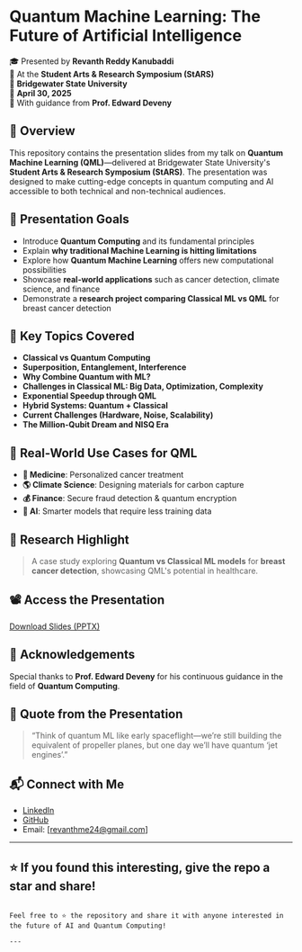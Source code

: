 # Quantum Machine Learning: The Future of Artificial Intelligence

🎓 Presented by **Revanth Reddy Kanubaddi**  
📍 At the **Student Arts & Research Symposium (StARS)**  
🏫 **Bridgewater State University**  
📅 **April 30, 2025**  
🧠 With guidance from **Prof. Edward Deveny**



## 📌 Overview

This repository contains the presentation slides from my talk on **Quantum Machine Learning (QML)**—delivered at Bridgewater State University's **Student Arts & Research Symposium (StARS)**. The presentation was designed to make cutting-edge concepts in quantum computing and AI accessible to both technical and non-technical audiences.


## 🎯 Presentation Goals

- Introduce **Quantum Computing** and its fundamental principles
- Explain **why traditional Machine Learning is hitting limitations**
- Explore how **Quantum Machine Learning** offers new computational possibilities
- Showcase **real-world applications** such as cancer detection, climate science, and finance
- Demonstrate a **research project comparing Classical ML vs QML** for breast cancer detection



## 🧪 Key Topics Covered

- **Classical vs Quantum Computing**  
- **Superposition, Entanglement, Interference**  
- **Why Combine Quantum with ML?**  
- **Challenges in Classical ML: Big Data, Optimization, Complexity**  
- **Exponential Speedup through QML**  
- **Hybrid Systems: Quantum + Classical**  
- **Current Challenges (Hardware, Noise, Scalability)**  
- **The Million-Qubit Dream and NISQ Era**  



## 🧬 Real-World Use Cases for QML

- **🧪 Medicine**: Personalized cancer treatment
- **🌎 Climate Science**: Designing materials for carbon capture
- **💰 Finance**: Secure fraud detection & quantum encryption
- **🤖 AI**: Smarter models that require less training data



## 🧠 Research Highlight

> A case study exploring **Quantum vs Classical ML models** for **breast cancer detection**, showcasing QML's potential in healthcare.



## 📽️ Access the Presentation

[Download Slides (PPTX)](./Revanth_Reddy_Kanubaddi.pptx)



## 🙏 Acknowledgements

Special thanks to **Prof. Edward Deveny** for his continuous guidance in the field of **Quantum Computing**.



## 📌 Quote from the Presentation

> “Think of quantum ML like early spaceflight—we’re still building the equivalent of propeller planes, but one day we’ll have quantum ‘jet engines’.”



## 📬 Connect with Me

- [LinkedIn](https://www.linkedin.com/in/revanth-kanubaddi-1384291ba/)
- [GitHub](https://github.com/revanthreddy24)
- Email: [revanthme24@gmail.com]


---

## ⭐ If you found this interesting, give the repo a star and share!

```

Feel free to ⭐ the repository and share it with anyone interested in the future of AI and Quantum Computing!

---





